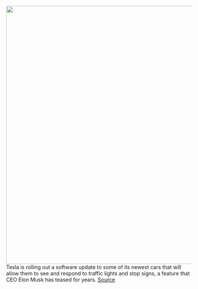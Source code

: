 <img src='https://cdn.vox-cdn.com/thumbor/a4H9SdLbQm6Q-D3lByGNgxbvsaM=/0x0:2040x1360/1200x800/filters:focal(857x517:1183x843)/cdn.vox-cdn.com/uploads/chorus_image/image/66716695/tesla_model_3_0638.0.jpg' width='700px' /><br/>
Tesla is rolling out a software update to some of its newest cars that will allow them to see and respond to traffic lights and stop signs, a feature that CEO Elon Musk has teased for years.
<a href='https://www.theverge.com/2020/4/27/21238637/tesla-cars-traffic-light-stop-sign-control-feature-self-driving'> Source <a/>